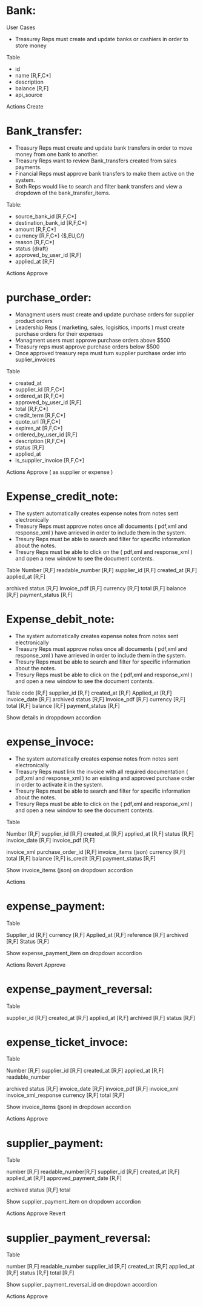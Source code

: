 # Bank:

User Cases

- Treasurey Reps must create and update banks or cashiers in order to store money

Table

- id
- name [R,F,C*]
- description
- balance [R,F]
- api_source

Actions
Create

# Bank_transfer:

- Treasury Reps must create and update bank transfers in order to move money from one bank to another.
- Treasury Reps want to review Bank_transfers created from sales payments.
- Financial Reps must approve bank transfers to make them active on the system.
- Both Reps would like to search and filter bank transfers and view a dropdown of the bank_transfer_items.

Table:

- source_bank_id [R,F,C*]
- destination_bank_id [R,F,C*]
- amount [R,F,C*]
- currency [R,F,C*] {\$,EU,C/}
- reason [R,F,C*]
- status {draft}
- approved_by_user_id [R,F]
- applied_at [R,F]

Actions
Approve

# purchase_order:

- Managment users must create and update purchase orders for supplier product orders
- Leadership Reps ( marketing, sales, logisitics, imports ) must create purchase orders for their expenses
- Managment users must approve purchase orders above \$500
- Treasury reps must approve purchase orders below \$500
- Once approved treasury reps must turn supplier purchase order into suplier_invoices

Table

- created_at
- supplier_id [R,F,C*]
- ordered_at [R,F,C*]
- approved_by_user_id [R,F]
- total [R,F,C*]
- credit_term [R,F,C*]
- quote_url [R,F,C*]
- expires_at [R,F,C*]
- ordered_by_user_id [R,F]
- description [R,F,C*]
- status [R,F]
- applied_at
- is_supplier_invoice [R,F,C*]

Actions
Approve ( as supplier or expense )

# Expense_credit_note:

- The system automatically creates expense notes from notes sent electronically
- Treasury Reps must approve notes once all documents ( pdf,xml and response_xml ) have arrieved in order to include them in the system.
- Tresury Reps must be able to search and filter for specific information about the notes.
- Tresury Reps must be able to click on the ( pdf,xml and response_xml ) and open a new window to see the document contents.

Table
Number [R,F]
readable_number [R,F]
supplier_id [R,F]
created_at [R,F]
applied_at [R,F]

archived
status [R,F]
Invoice_pdf [R,F]
currency [R,F]
total [R,F]
balance [R,F]
payment_status [R,F]

# Expense_debit_note:

- The system automatically creates expense notes from notes sent electronically
- Treasury Reps must approve notes once all documents ( pdf,xml and response_xml ) have arrieved in order to include them in the system.
- Tresury Reps must be able to search and filter for specific information about the notes.
- Tresury Reps must be able to click on the ( pdf,xml and response_xml ) and open a new window to see the document contents.

Table
code [R,F]
supplier_id [R,F]
created_at [R,F]
Applied_at [R,F]
invoice_date [R,F]
archived
status [R,F]
Invoice_pdf [R,F]
currency [R,F]
total [R,F]
balance [R,F]
payment_status [R,F]

Show details in droppdown accordion

# expense_invoce:

- The system automatically creates expense notes from notes sent electronically
- Treasury Reps must link the invoice with all required documentation ( pdf,xml and response_xml ) to an existing and approved purchase order in order to activate it in the system.
- Tresury Reps must be able to search and filter for specific information about the notes.
- Tresury Reps must be able to click on the ( pdf,xml and response_xml ) and open a new window to see the document contents.

Table

Number [R,F]
supplier_id [R,F]
created_at [R,F]
applied_at [R,F]
status [R,F]
invoice_date [R,F]
invoice_pdf [R,F]

invoice_xml
purchase_order_id [R,F]
invoice_items (json)
currency [R,F]
total [R,F]
balance [R,F]
is_credit [R,F]
payment_status [R,F]

Show invoice_items (json) on dropdown accordion

Actions

# expense_payment:

Table

Supplier_id [R,F]
currency [R,F]
Applied_at [R,F]
reference [R,F]
archived [R,F]
Status [R,F]

Show expense_payment_item on dropdown accordion

Actions
Revert
Approve

# expense_payment_reversal:

Table

supplier_id [R,F]
created_at [R,F]
applied_at [R,F]
archived [R,F]
status [R,F]

# expense_ticket_invoce:

Table

Number [R,F]
supplier_id [R,F]
created_at [R,F]
applied_at [R,F]
readable_number

archived
status [R,F]
invoice_date [R,F]
invoice_pdf [R,F]
invoice_xml
invoice_xml_response
currency [R,F]
total [R,F]

Show invoice_items (json) in dropdown accordion

Actions
Approve

# supplier_payment:

Table

number [R,F]
readable_number[R,F]
supplier_id [R,F]
created_at [R,F]
applied_at [R,F]
approved_payment_date [R,F]

archived
status [R,F]
total

Show supplier_payment_item on dropdown accordion

Actions
Approve
Revert

# supplier_payment_reversal:

Table

number [R,F]
readable_number
supplier_id [R,F]
created_at [R,F]
applied_at [R,F]
status [R,F]
total [R,F]

Show supplier_payment_reversal_id on dropdown accordion

Actions
Approve

